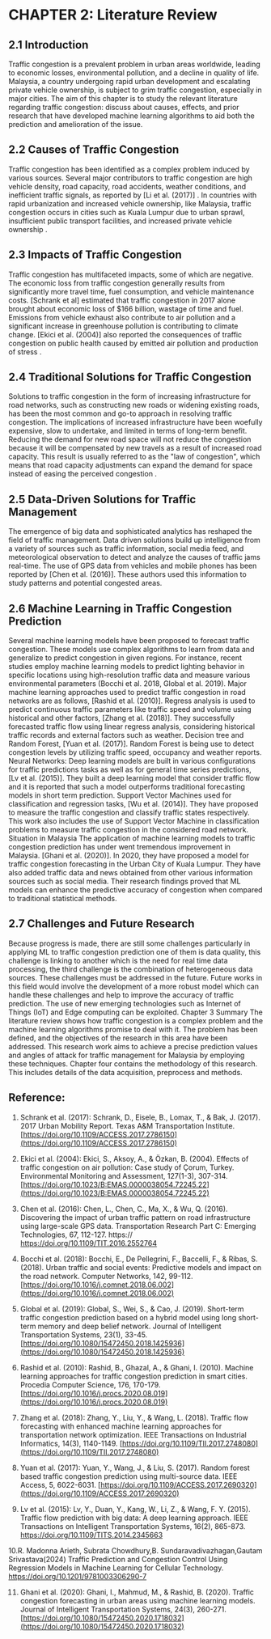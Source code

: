 # CHAPTER 2: Literature Review

## 2.1 Introduction

Traffic congestion is a prevalent problem in urban areas worldwide, leading to economic losses, environmental pollution, and a decline in quality of life. Malaysia, a country undergoing rapid urban development and escalating private vehicle ownership, is subject to grim traffic congestion, especially in major cities. The aim of this chapter is to study the relevant literature regarding traffic congestion: discuss about causes, effects, and prior research that have developed machine learning algorithms to aid both the prediction and amelioration of the issue. 

## 2.2 Causes of Traffic Congestion 

Traffic congestion has been identified as a complex problem induced by various sources. Several major contributors to traffic congestion are high vehicle density, road capacity, road accidents, weather conditions, and inefficient traffic signals, as reported by [Li et al. (2017)] . In countries with rapid urbanization and increased vehicle ownership, like Malaysia, traffic congestion occurs in cities such as Kuala Lumpur due to urban sprawl, insufficient public transport facilities, and increased private vehicle ownership . 

## 2.3 Impacts of Traffic Congestion 

Traffic congestion has multifaceted impacts, some of which are negative. The economic loss from traffic congestion generally results from significantly more travel time, fuel consumption, and vehicle maintenance costs. [Schrank et al] estimated that traffic congestion in 2017 alone brought about economic loss of $166 billion, wastage of time and fuel. Emissions from vehicle exhaust also contribute to air pollution and a significant increase in greenhouse pollution is contributing to climate change. [Ekici et al. (2004)] also reported the consequences of traffic congestion on public health caused by emitted air pollution and production of stress . 

## 2.4 Traditional Solutions for Traffic Congestion 

Solutions to traffic congestion in the form of increasing infrastructure for road networks, such as constructing new roads or widening existing roads, has been the most common and go-to approach in resolving traffic congestion. The implications of increased infrastructure have been woefully expensive, slow to undertake, and limited in terms of long-term benefit. Reducing the demand for new road space will not reduce the congestion because it will be compensated by new travels as a result of increased road capacity. This result is usually referred to as the "law of congestion", which means that road capacity adjustments can expand the demand for space instead of easing the perceived congestion . 

## 2.5 Data-Driven Solutions for Traffic Management

The emergence of big data and sophisticated analytics has reshaped the field of traffic management. Data driven solutions build up intelligence from a variety of sources such as traffic information, social media feed, and meteorological observation to detect and analyze the causes of traffic jams real-time. The use of GPS data from vehicles and mobile phones has been reported by [Chen et al. (2016)]. These authors used this information to study patterns and potential congested areas. 

## 2.6 Machine Learning in Traffic Congestion Prediction 

Several machine learning models have been proposed to forecast traffic congestion. These models use complex algorithms to learn from data and generalize to predict congestion in given regions. For instance, recent studies employ machine learning models to predict lighting behavior in specific locations using high-resolution traffic data and measure various environmental parameters (Bocchi et al. 2018, Global et al. 2019). Major machine learning approaches used to predict traffic congestion in road networks are as follows, [Rashid et al. (2010)]. 
Regress analysis is used to predict continuous traffic parameters like traffic speed and volume using historical and other factors, [Zhang et al. (2018)]. They successfully forecasted traffic flow using linear regress analysis, considering historical traffic records and external factors such as weather. 
Decision tree and Random Forest, [Yuan et al. (2017)]. Random Forest is being use to detect congestion levels by utilizing traffic speed, occupancy and weather reports. 
Neural Networks: Deep learning models are built in various configurations for traffic predictions tasks as well as for general time series predictions, [Lv et al. (2015)]. They built a deep learning model that consider traffic flow and it is reported that such a model outperforms traditional forecasting models in short term prediction. 
Support Vector Machines used for classification and regression tasks, [Wu et al. (2014)]. They have proposed to measure the traffic congestion and classify traffic states respectively. This work also includes the use of Support Vector Machine in classification problems to measure traffic congestion in the considered road network. 
Situation in Malaysia 
The application of machine learning models to traffic congestion prediction has under went tremendous improvement in Malaysia. [Ghani et al. (2020)]. In 2020, they have proposed a model for traffic congestion forecasting in the Urban City of Kuala Lumpur. They have also added traffic data and news obtained from other various information sources such as social media. Their research findings proved that ML models can enhance the predictive accuracy of congestion when compared to traditional statistical methods. 

## 2.7 Challenges and Future Research 

Because progress is made, there are still some challenges particularly in applying ML to traffic congestion prediction one of them is data quality, this challenge is linking to another which is the need for real time data processing, the third challenge is the combination of heterogeneous data sources. These challenges must be addressed in the future. Future works in this field would involve the development of a more robust model which can handle these challenges and help to improve the accuracy of traffic prediction. The use of new emerging technologies such as Internet of Things (IoT) and Edge computing can be exploited. Chapter 3 Summary The literature review shows how traffic congestion is a complex problem and the machine learning algorithms promise to deal with it. The problem has been defined, and the objectives of the research in this area have been addressed. This research work aims to achieve a precise prediction values and angles of attack for traffic management for Malaysia by employing these techniques. Chapter four contains the methodology of this research. This includes details of the data acquisition, preprocess and methods.

## Reference:


1. Schrank et al. (2017):
Schrank, D., Eisele, B., Lomax, T., & Bak, J. (2017). 2017 Urban Mobility Report. Texas A&M Transportation Institute. [https://doi.org/10.1109/ACCESS.2017.2786150](https://doi.org/10.1109/ACCESS.2017.2786150)

2. Ekici et al. (2004):
Ekici, S., Aksoy, A., & Özkan, B. (2004). Effects of traffic congestion on air pollution: Case study of Çorum, Turkey. Environmental Monitoring and Assessment, 127(1-3), 307-314. [https://doi.org/10.1023/B:EMAS.0000038054.72245.22](https://doi.org/10.1023/B:EMAS.0000038054.72245.22)

3.	Chen et al. (2016):
Chen, L., Chen, C., Ma, X., & Wu, Q. (2016). Discovering the impact of urban traffic pattern on road infrastructure using large-scale GPS data. Transportation Research Part C: Emerging Technologies, 67, 112-127. https:// https://doi.org/10.1109/TIT.2016.2552764

4. Bocchi et al. (2018):
Bocchi, E., De Pellegrini, F., Baccelli, F., & Ribas, S. (2018). Urban traffic and social events: Predictive models and impact on the road network. Computer Networks, 142, 99-112. [https://doi.org/10.1016/j.comnet.2018.06.002](https://doi.org/10.1016/j.comnet.2018.06.002)

5. Global et al. (2019):
Global, S., Wei, S., & Cao, J. (2019). Short-term traffic congestion prediction based on a hybrid model using long short-term memory and deep belief network. Journal of Intelligent Transportation Systems, 23(1), 33-45. [https://doi.org/10.1080/15472450.2018.1425936](https://doi.org/10.1080/15472450.2018.1425936)

6. Rashid et al. (2010):
Rashid, B., Ghazal, A., & Ghani, I. (2010). Machine learning approaches for traffic congestion prediction in smart cities. Procedia Computer Science, 176, 170-179. [https://doi.org/10.1016/j.procs.2020.08.019](https://doi.org/10.1016/j.procs.2020.08.019)

7. Zhang et al. (2018):
Zhang, Y., Liu, Y., & Wang, L. (2018). Traffic flow forecasting with enhanced machine learning approaches for transportation network optimization. IEEE Transactions on Industrial Informatics, 14(3), 1140-1149. [https://doi.org/10.1109/TII.2017.2748080](https://doi.org/10.1109/TII.2017.2748080)

8. Yuan et al. (2017):
Yuan, Y., Wang, J., & Liu, S. (2017). Random forest based traffic congestion prediction using multi-source data. IEEE Access, 5, 6022-6031. [https://doi.org/10.1109/ACCESS.2017.2690320](https://doi.org/10.1109/ACCESS.2017.2690320)

9.	Lv et al. (2015):
Lv, Y., Duan, Y., Kang, W., Li, Z., & Wang, F. Y. (2015). Traffic flow prediction with big data: A deep learning approach. IEEE Transactions on Intelligent Transportation Systems, 16(2), 865-873. https://doi.org/10.1109/TITS.2014.2345663

10.R. Madonna Arieth, Subrata Chowdhury,B. Sundaravadivazhagan,Gautam Srivastava(2024) Traffic Prediction and Congestion Control Using Regression Models in Machine Learning for Cellular Technology. https://doi.org/10.1201/9781003306290-7

11. Ghani et al. (2020):
Ghani, I., Mahmud, M., & Rashid, B. (2020). Traffic congestion forecasting in urban areas using machine learning models. Journal of Intelligent Transportation Systems, 24(3), 260-271.[https://doi.org/10.1080/15472450.2020.1718032](https://doi.org/10.1080/15472450.2020.1718032)

